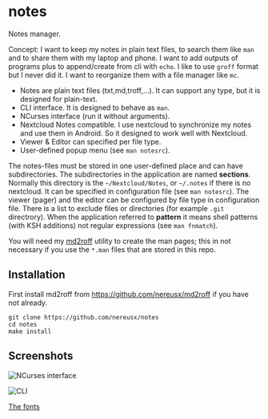 # notes
Notes manager.

Concept: I want to keep my notes in plain text files, to search them like `man`
and to share them with my laptop and phone. I want to add outputs of programs plus
to append/create from cli with `echo`. I like to use `groff` format but I never
did it. I want to reorganize them with a file manager like `mc`.

* Notes are plain text files (txt,md,troff,...). It can support any type, but it is designed for plain-text.
* CLI interface. It is designed to behave as `man`.
* NCurses interface (run it without arguments).
* Nextcloud Notes compatible. I use nextcloud to synchronize my notes and use them in Android. So it designed to work well with Nextcloud.
* Viewer & Editor can specified per file type.
* User-defined popup menu (see `man notesrc`).

The notes-files must be stored in one user-defined place and can have subdirectories.
The subdirectories in the application are named **sections**. Normally this
directory is the `~/Nextcloud/Notes`, or `~/.notes` if there is no nextcloud.
It can be specified in configuration file (see `man notesrc`).
The viewer (pager) and the editor can be configured by file type in
configuration file. There is a list to exclude files or directories (for example `.git` directrory).
When the application referred to **pattern** it means shell patterns (with KSH
additions) not regular expressions (see `man fnmatch`).

You will need my [md2roff](https://github.com/nereusx/md2roff) utility to create the man pages; this in not necessary if you use the `*.man` files that are stored in this repo.

## Installation

First install md2roff from https://github.com/nereusx/md2roff if you have not
already.

```
git clone https://github.com/nereusx/notes
cd notes
make install
```

## Screenshots

![NCurses interface](https://raw.githubusercontent.com/nereusx/notes/main/screenshots/notes-112x30.png)

![CLI](https://raw.githubusercontent.com/nereusx/notes/main/screenshots/notes-cli.png)

[The fonts](https://github.com/nereusx/xsg-fonts)
